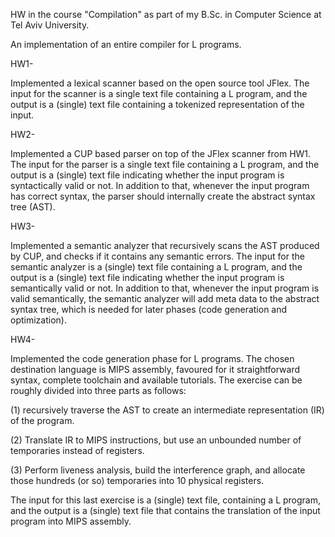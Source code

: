 HW in the course "Compilation" as part of my B.Sc. in Computer Science at Tel Aviv University.

An implementation of an entire compiler for L programs.

HW1- 

Implemented a lexical scanner based on the open source tool JFlex. 
The input for the scanner is a single text file containing a L program,
and the output is a (single) text file containing a tokenized representation of the input.

HW2- 

Implemented a CUP based parser on top of the JFlex scanner from HW1. 
The input for the parser is a single text file containing a L program, 
and the output is a (single) text file indicating whether the input program is syntactically valid or not. 
In addition to that, whenever the input program has correct syntax, 
the parser should internally create the abstract syntax tree (AST).

HW3-

Implemented a semantic analyzer that recursively scans the AST produced by CUP, 
and checks if it contains any semantic errors. 
The input for the semantic analyzer is a (single) text file containing a L program,
and the output is a (single) text file indicating whether the input program is semantically valid or not. 
In addition to that, whenever the input program is valid semantically, 
the semantic analyzer will add meta data to the abstract syntax tree, 
which is needed for later phases (code generation and optimization).

HW4-

Implemented the code generation phase for L programs. The chosen destination language is MIPS assembly, favoured for it
straightforward syntax, complete toolchain and available tutorials. 
The exercise can be roughly divided into three parts as follows: 

(1) recursively traverse the AST to create an intermediate representation (IR) of the program. 

(2) Translate IR to MIPS instructions, but use an unbounded number of temporaries instead of registers. 

(3) Perform liveness analysis, build the interference graph, and allocate those hundreds (or so) temporaries into 10 physical registers.

The input for this last exercise is a (single) text file, containing a L program,
and the output is a (single) text file that contains the translation of the input
program into MIPS assembly.
